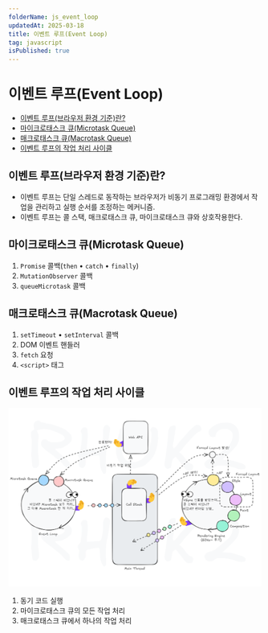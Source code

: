 ```yaml
---
folderName: js_event_loop
updatedAt: 2025-03-18
title: 이벤트 루프(Event Loop)
tag: javascript
isPublished: true
---
```


# 이벤트 루프(Event Loop)

- [이벤트 루프(브라우저 환경 기준)란?](#이벤트-루프브라우저-환경-기준란)
- [마이크로태스크 큐(Microtask Queue)](#마이크로태스크-큐microtask-queue)
- [매크로태스크 큐(Macrotask Queue)](#매크로태스크-큐macrotask-queue)
- [이벤트 루프의 작업 처리 사이클](#이벤트-루프의-작업-처리-사이클)

## 이벤트 루프(브라우저 환경 기준)란?

- 이벤트 루프는 단일 스레드로 동작하는 브라우저가 비동기 프로그래밍 환경에서 작업을 관리하고 실행 순서를 조정하는 메커니즘.
- 이벤트 루프는 콜 스택, 매크로태스크 큐, 마이크로태스크 큐와 상호작용한다.

## 마이크로태스크 큐(Microtask Queue)

1. `Promise` 콜백(`then` • `catch` • `finally`)
2. `MutationObserver` 콜백
3. `queueMicrotask` 콜백

## 매크로태스크 큐(Macrotask Queue)

1. `setTimeout` • `setInterval` 콜백
2. DOM 이벤트 핸들러
3. `fetch` 요청
4. `<script>` 태그

## 이벤트 루프의 작업 처리 사이클

![img](images/event_loop.png)

1. 동기 코드 실행
2. 마이크로태스크 큐의 모든 작업 처리
3. 매크로태스크 큐에서 하나의 작업 처리
